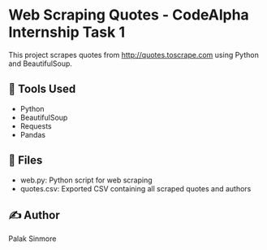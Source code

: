 # Web Scraping Quotes - CodeAlpha Internship Task 1

This project scrapes quotes from http://quotes.toscrape.com using Python and BeautifulSoup.

## 🔧 Tools Used
- Python
- BeautifulSoup
- Requests
- Pandas

## 📁 Files
- web.py: Python script for web scraping
- quotes.csv: Exported CSV containing all scraped quotes and authors

## ✍ Author
Palak Sinmore
